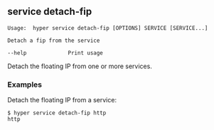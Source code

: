 ## service detach-fip

    Usage:	hyper service detach-fip [OPTIONS] SERVICE [SERVICE...]
    
    Detach a fip from the service
    
    --help             Print usage

Detach the floating IP from one or more services.

### Examples

Detach the floating IP from a service:

    $ hyper service detach-fip http
    http
